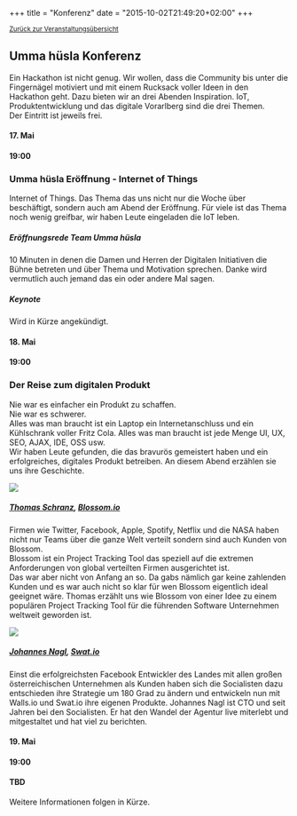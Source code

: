 +++
title = "Konferenz"
date = "2015-10-02T21:49:20+02:00"
+++

<small><a href="/veranstaltungen">Zurück zur Veranstaltungsübersicht</a></small>

## Umma hüsla Konferenz

Ein Hackathon ist nicht genug. Wir wollen, dass die Community bis unter die Fingernägel motiviert und mit einem Rucksack voller Ideen in den Hackathon geht. Dazu bieten wir an drei Abenden Inspiration. IoT, Produktentwicklung und das digitale Vorarlberg sind die drei Themen.<br/>
Der Eintritt ist jeweils frei.

<div class="row event-list m-y-1 p-y-1">
	<div class="col-md-2 event-date">
		<h4>17. Mai</h4>
	</div>
	<div class="col-md-2">
		<h4>19:00</h4>
	</div>
	<div class="col-md-8">
		<h3>Umma hüsla Eröffnung - Internet of Things</h3>
		<p>
			Internet of Things. Das Thema das uns nicht nur die Woche über beschäftigt, sondern auch am Abend der Eröffnung. Für viele ist das Thema noch wenig greifbar, wir haben Leute eingeladen die IoT leben.
		</p>
	</div>
</div>
<div class="row">
	<div class="col-md-2 col-md-offset-2">
	</div>
	<div class="col-md-8">
		<h5>Eröffnungsrede Team Umma hüsla</h5>
		<p>
			10 Minuten in denen die Damen und Herren der Digitalen Initiativen die Bühne betreten und über Thema und Motivation sprechen. Danke wird vermutlich auch jemand das ein oder andere Mal sagen.
		</p>
	</div>
</div>
<div class="row">
	<div class="col-md-2 col-md-offset-2">
	</div>
	<div class="col-md-8">
		<h5>Keynote</h5>
		<p>
			Wird in Kürze angekündigt.
		</p>
	</div>
</div>
<div class="row event-list m-y-1 p-y-1">
	<div class="col-md-2 event-date">
		<h4>18. Mai</h4>
	</div>
	<div class="col-md-2">
		<h4>19:00</h4>
	</div>
	<div class="col-md-8">
		<h3 id="produkt">Der Reise zum digitalen Produkt</h3>
		<p>
			Nie war es einfacher ein Produkt zu schaffen.<br/>
			Nie war es schwerer.<br/>
			Alles was man braucht ist ein Laptop ein Internetanschluss und ein Kühlschrank voller Fritz Cola. Alles was man braucht ist jede Menge UI, UX, SEO, AJAX, IDE, OSS usw.<br/>
			Wir haben Leute gefunden, die das bravurös gemeistert haben und ein erfolgreiches, digitales Produkt betreiben. An diesem Abend erzählen sie uns ihre Geschichte.
		</p>
	</div>
</div>
<div class="row">		
	<div class="col-md-2 col-md-offset-2"><img class="img-fluid" src="/img/speaker/thomas.jpg" /></div>
	<div class="col-md-8">
	<h5><a href="https://twitter.com/__tosh">Thomas Schranz</a>, <a href="">Blossom.io</a></h5>
		<p>
			Firmen wie Twitter, Facebook, Apple, Spotify, Netflix und die NASA haben nicht nur Teams über die ganze Welt verteilt sondern sind auch Kunden von Blossom.<br/>
			Blossom ist ein Project Tracking Tool das speziell auf die extremen Anforderungen von global verteilten Firmen ausgerichtet ist.<br/>
			Das war aber nicht von Anfang an so. Da gabs nämlich gar keine zahlenden Kunden und es war auch nicht so klar für wen Blossom eigentlich ideal geeignet wäre. Thomas erzählt uns wie Blossom von einer Idee zu einem populären Project Tracking Tool für die führenden Software Unternehmen weltweit geworden ist.
		</p>
	</div>
</div>
<div class="row">		
	<div class="col-md-2 col-md-offset-2"><img class="img-fluid" src="/img/speaker/johannes.jpg" /></div>
	<div class="col-md-8">
		<h5><a href="https://twitter.com/jollife">Johannes Nagl</a>, <a href="http://swat.io">Swat.io</a></h5>
		<p>
			Einst die erfolgreichsten Facebook Entwickler des Landes mit allen großen österreichischen Unternehmen als Kunden haben sich die Socialisten dazu entschieden ihre Strategie um 180 Grad zu ändern und entwickeln nun mit Walls.io und Swat.io ihre eigenen Produkte. Johannes Nagl ist CTO und seit Jahren bei den Socialisten. Er hat den Wandel der Agentur live miterlebt und mitgestaltet und hat viel zu berichten.
		</p>
	</div>
</div>
<div class="row event-list m-y-1 p-y-1">
	<div class="col-md-2 event-date">
		<h4>19. Mai</h4>
	</div>
	<div class="col-md-2">
		<h4>19:00</h4>
	</div>
	<div class="col-md-8">
		<h4>TBD</h4>
		Weitere Informationen folgen in Kürze.
	</div>
</div>
